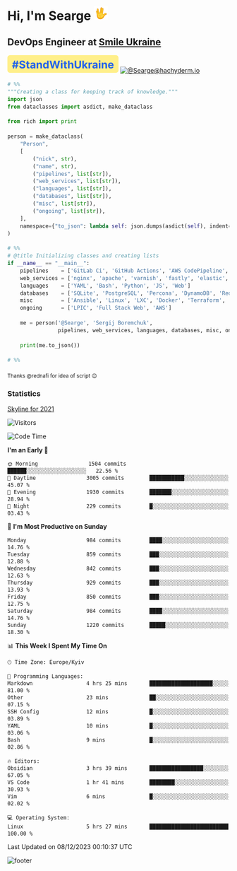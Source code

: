 # Hi, I'm Searge <img src="images/vulcan.webp" style="display: inline-block; margin: 0; height: 2rem" alt="Vulcan salute" />

## DevOps Engineer at [Smile Ukraine](https://smile-ukraine.com/en)

[![Stand With Ukraine](https://raw.githubusercontent.com/vshymanskyy/StandWithUkraine/main/badges/StandWithUkraine.svg)](https://stand-with-ukraine.pp.ua)
<a rel="me" href="https://hachyderm.io/@Searge">![@Searge@hachyderm.io](https://img.shields.io/badge/-@Searge-%232B90D9?logo=mastodon&logoColor=white)</a>

```python
# %%
"""Creating a class for keeping track of knowledge."""
import json
from dataclasses import asdict, make_dataclass

from rich import print

person = make_dataclass(
    "Person",
    [
        ("nick", str),
        ("name", str),
        ("pipelines", list[str]),
        ("web_services", list[str]),
        ("languages", list[str]),
        ("databases", list[str]),
        ("misc", list[str]),
        ("ongoing", list[str]),
    ],
    namespace={"to_json": lambda self: json.dumps(asdict(self), indent=4)},
)

# %%
# @title Initializing classes and creating lists
if __name__ == "__main__":
    pipelines    = ['GitLab Ci', 'GitHub Actions', 'AWS CodePipeline', 'Jenkins']
    web_services = ['nginx', 'apache', 'varnish', 'fastly', 'elastic', 'solr']
    languages    = ['YAML', 'Bash', 'Python', 'JS', 'Web']
    databases    = ['SQLite', 'PostgreSQL', 'Percona', 'DynamoDB', 'Redis']
    misc         = ['Ansible', 'Linux', 'LXC', 'Docker', 'Terraform', 'AWS']
    ongoing      = ['LPIC', 'Full Stack Web', 'AWS']

    me = person('@Searge', 'Sergij Boremchuk',
                pipelines, web_services, languages, databases, misc, ongoing)

    print(me.to_json())

# %%

```

<sub>Thanks @rednafi for idea of script :wink:</sub>

### Statistics

[Skyline for 2021](https://skyline.github.com/Searge/2021)

![Visitors](https://komarev.com/ghpvc/?username=searge&label=Profile%20views&color=0e75b6&style=flat) 
<!--START_SECTION:waka-->
![Code Time](http://img.shields.io/badge/Code%20Time-2%2C347%20hrs%2038%20mins-blue)

**I'm an Early 🐤** 

```text
🌞 Morning                1504 commits        ██████░░░░░░░░░░░░░░░░░░░   22.56 % 
🌆 Daytime                3005 commits        ███████████░░░░░░░░░░░░░░   45.07 % 
🌃 Evening                1930 commits        ███████░░░░░░░░░░░░░░░░░░   28.94 % 
🌙 Night                  229 commits         █░░░░░░░░░░░░░░░░░░░░░░░░   03.43 % 
```
📅 **I'm Most Productive on Sunday** 

```text
Monday                   984 commits         ████░░░░░░░░░░░░░░░░░░░░░   14.76 % 
Tuesday                  859 commits         ███░░░░░░░░░░░░░░░░░░░░░░   12.88 % 
Wednesday                842 commits         ███░░░░░░░░░░░░░░░░░░░░░░   12.63 % 
Thursday                 929 commits         ███░░░░░░░░░░░░░░░░░░░░░░   13.93 % 
Friday                   850 commits         ███░░░░░░░░░░░░░░░░░░░░░░   12.75 % 
Saturday                 984 commits         ████░░░░░░░░░░░░░░░░░░░░░   14.76 % 
Sunday                   1220 commits        █████░░░░░░░░░░░░░░░░░░░░   18.30 % 
```


📊 **This Week I Spent My Time On** 

```text
🕑︎ Time Zone: Europe/Kyiv

💬 Programming Languages: 
Markdown                 4 hrs 25 mins       ████████████████████░░░░░   81.00 % 
Other                    23 mins             ██░░░░░░░░░░░░░░░░░░░░░░░   07.15 % 
SSH Config               12 mins             █░░░░░░░░░░░░░░░░░░░░░░░░   03.89 % 
YAML                     10 mins             █░░░░░░░░░░░░░░░░░░░░░░░░   03.06 % 
Bash                     9 mins              █░░░░░░░░░░░░░░░░░░░░░░░░   02.86 % 

🔥 Editors: 
Obsidian                 3 hrs 39 mins       █████████████████░░░░░░░░   67.05 % 
VS Code                  1 hr 41 mins        ████████░░░░░░░░░░░░░░░░░   30.93 % 
Vim                      6 mins              █░░░░░░░░░░░░░░░░░░░░░░░░   02.02 % 

💻 Operating System: 
Linux                    5 hrs 27 mins       █████████████████████████   100.00 % 
```


 Last Updated on 08/12/2023 00:10:37 UTC
<!--END_SECTION:waka-->

![footer](https://capsule-render.vercel.app/api?type=waving&color=gradient&customColorList=14,21&height=82&section=footer)
